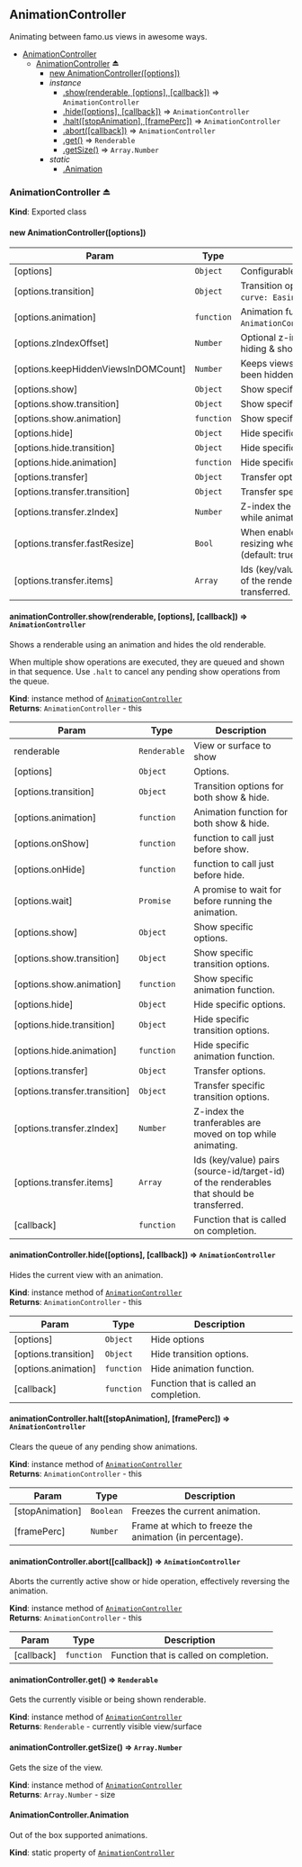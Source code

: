 <a name="module_AnimationController"></a>
## AnimationController
Animating between famo.us views in awesome ways.


* [AnimationController](#module_AnimationController)
  * [AnimationController](#exp_module_AnimationController--AnimationController) ⏏
    * [new AnimationController([options])](#new_module_AnimationController--AnimationController_new)
    * _instance_
      * [.show(renderable, [options], [callback])](#module_AnimationController--AnimationController+show) ⇒ <code>AnimationController</code>
      * [.hide([options], [callback])](#module_AnimationController--AnimationController+hide) ⇒ <code>AnimationController</code>
      * [.halt([stopAnimation], [framePerc])](#module_AnimationController--AnimationController+halt) ⇒ <code>AnimationController</code>
      * [.abort([callback])](#module_AnimationController--AnimationController+abort) ⇒ <code>AnimationController</code>
      * [.get()](#module_AnimationController--AnimationController+get) ⇒ <code>Renderable</code>
      * [.getSize()](#module_AnimationController--AnimationController+getSize) ⇒ <code>Array.Number</code>
    * _static_
      * [.Animation](#module_AnimationController--AnimationController.Animation)

<a name="exp_module_AnimationController--AnimationController"></a>
### AnimationController ⏏
**Kind**: Exported class  
<a name="new_module_AnimationController--AnimationController_new"></a>
#### new AnimationController([options])

| Param | Type | Description |
| --- | --- | --- |
| [options] | <code>Object</code> | Configurable options. |
| [options.transition] | <code>Object</code> | Transition options (default: `{duration: 400, curve: Easing.inOutQuad}`). |
| [options.animation] | <code>function</code> | Animation function (default: `AnimationController.Animation.Slide.Left`). |
| [options.zIndexOffset] | <code>Number</code> | Optional z-index difference between the hiding & showing renderable (default: 0). |
| [options.keepHiddenViewsInDOMCount] | <code>Number</code> | Keeps views in the DOM after they have been hidden (default: 0). |
| [options.show] | <code>Object</code> | Show specific options. |
| [options.show.transition] | <code>Object</code> | Show specific transition options. |
| [options.show.animation] | <code>function</code> | Show specific animation function. |
| [options.hide] | <code>Object</code> | Hide specific options. |
| [options.hide.transition] | <code>Object</code> | Hide specific transition options. |
| [options.hide.animation] | <code>function</code> | Hide specific animation function. |
| [options.transfer] | <code>Object</code> | Transfer options. |
| [options.transfer.transition] | <code>Object</code> | Transfer specific transition options. |
| [options.transfer.zIndex] | <code>Number</code> | Z-index the tranferables are moved on top while animating (default: 10). |
| [options.transfer.fastResize] | <code>Bool</code> | When enabled, scales the renderable i.s.o. resizing when doing the transfer animation (default: true). |
| [options.transfer.items] | <code>Array</code> | Ids (key/value) pairs (source-id/target-id) of the renderables that should be transferred. |

<a name="module_AnimationController--AnimationController+show"></a>
#### animationController.show(renderable, [options], [callback]) ⇒ <code>AnimationController</code>
Shows a renderable using an animation and hides the old renderable.

When multiple show operations are executed, they are queued and
shown in that sequence. Use `.halt` to cancel any pending show
operations from the queue.

**Kind**: instance method of <code>[AnimationController](#exp_module_AnimationController--AnimationController)</code>  
**Returns**: <code>AnimationController</code> - this  

| Param | Type | Description |
| --- | --- | --- |
| renderable | <code>Renderable</code> | View or surface to show |
| [options] | <code>Object</code> | Options. |
| [options.transition] | <code>Object</code> | Transition options for both show & hide. |
| [options.animation] | <code>function</code> | Animation function for both show & hide. |
| [options.onShow] | <code>function</code> | function to call just before show. |
| [options.onHide] | <code>function</code> | function to call just before hide. |
| [options.wait] | <code>Promise</code> | A promise to wait for before running the animation. |
| [options.show] | <code>Object</code> | Show specific options. |
| [options.show.transition] | <code>Object</code> | Show specific transition options. |
| [options.show.animation] | <code>function</code> | Show specific animation function. |
| [options.hide] | <code>Object</code> | Hide specific options. |
| [options.hide.transition] | <code>Object</code> | Hide specific transition options. |
| [options.hide.animation] | <code>function</code> | Hide specific animation function. |
| [options.transfer] | <code>Object</code> | Transfer options. |
| [options.transfer.transition] | <code>Object</code> | Transfer specific transition options. |
| [options.transfer.zIndex] | <code>Number</code> | Z-index the tranferables are moved on top while animating. |
| [options.transfer.items] | <code>Array</code> | Ids (key/value) pairs (source-id/target-id) of the renderables that should be transferred. |
| [callback] | <code>function</code> | Function that is called on completion. |

<a name="module_AnimationController--AnimationController+hide"></a>
#### animationController.hide([options], [callback]) ⇒ <code>AnimationController</code>
Hides the current view with an animation.

**Kind**: instance method of <code>[AnimationController](#exp_module_AnimationController--AnimationController)</code>  
**Returns**: <code>AnimationController</code> - this  

| Param | Type | Description |
| --- | --- | --- |
| [options] | <code>Object</code> | Hide options |
| [options.transition] | <code>Object</code> | Hide transition options. |
| [options.animation] | <code>function</code> | Hide animation function. |
| [callback] | <code>function</code> | Function that is called an completion. |

<a name="module_AnimationController--AnimationController+halt"></a>
#### animationController.halt([stopAnimation], [framePerc]) ⇒ <code>AnimationController</code>
Clears the queue of any pending show animations.

**Kind**: instance method of <code>[AnimationController](#exp_module_AnimationController--AnimationController)</code>  
**Returns**: <code>AnimationController</code> - this  

| Param | Type | Description |
| --- | --- | --- |
| [stopAnimation] | <code>Boolean</code> | Freezes the current animation. |
| [framePerc] | <code>Number</code> | Frame at which to freeze the animation (in percentage). |

<a name="module_AnimationController--AnimationController+abort"></a>
#### animationController.abort([callback]) ⇒ <code>AnimationController</code>
Aborts the currently active show or hide operation, effectively
reversing the animation.

**Kind**: instance method of <code>[AnimationController](#exp_module_AnimationController--AnimationController)</code>  
**Returns**: <code>AnimationController</code> - this  

| Param | Type | Description |
| --- | --- | --- |
| [callback] | <code>function</code> | Function that is called on completion. |

<a name="module_AnimationController--AnimationController+get"></a>
#### animationController.get() ⇒ <code>Renderable</code>
Gets the currently visible or being shown renderable.

**Kind**: instance method of <code>[AnimationController](#exp_module_AnimationController--AnimationController)</code>  
**Returns**: <code>Renderable</code> - currently visible view/surface  
<a name="module_AnimationController--AnimationController+getSize"></a>
#### animationController.getSize() ⇒ <code>Array.Number</code>
Gets the size of the view.

**Kind**: instance method of <code>[AnimationController](#exp_module_AnimationController--AnimationController)</code>  
**Returns**: <code>Array.Number</code> - size  
<a name="module_AnimationController--AnimationController.Animation"></a>
#### AnimationController.Animation
Out of the box supported animations.

**Kind**: static property of <code>[AnimationController](#exp_module_AnimationController--AnimationController)</code>  
